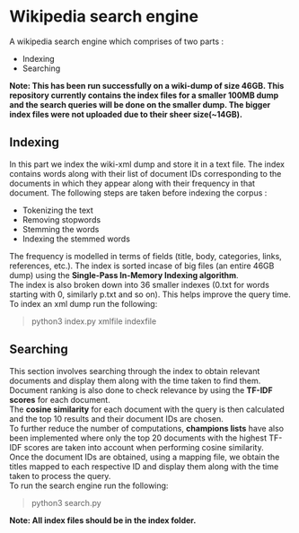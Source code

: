 # Wikipedia search engine
A wikipedia search engine which comprises of two parts :
- Indexing
- Searching

**Note: This has been run successfully on a wiki-dump of size 46GB. This repository currently contains the index files for a smaller 100MB dump and the search queries will be done on the smaller dump. The bigger index files were not uploaded due to their sheer size(~14GB).**

## Indexing
In this part we index the wiki-xml dump and store it in a text file. The index contains words along with their list of document IDs corresponding to the documents in which they appear along with their frequency in that document. The following steps are taken before indexing the corpus :
- Tokenizing the text
- Removing stopwords
- Stemming the words
- Indexing the stemmed words

The frequency is modelled in terms of fields (title, body, categories, links, references, etc.). The index is sorted incase of big files (an entire 46GB dump) using the **Single-Pass In-Memory Indexing algorithm**. \
The index is also broken down into 36 smaller indexes (0.txt for words starting with 0, similarly p.txt and so on). This helps improve the query time.\
To index an xml dump run the following:
> python3 index.py xmlfile indexfile

## Searching
This section involves searching through the index to obtain relevant documents and display them along with the time taken to find them. Document ranking is also done to check relevance by using the **TF-IDF scores** for each document.\
The **cosine similarity** for each document with the query is then calculated and the top 10 results and their document IDs are chosen.\
To further reduce the number of computations, **champions lists** have also been implemented where only the top 20 documents with the highest TF-IDF scores are taken into account when performing cosine similarity.\
Once the document IDs are obtained, using a mapping file, we obtain the titles mapped to each respective ID and display them along with the time taken to process the query. \
To run the search engine run the following:
> python3 search.py

**Note: All index files should be in the index folder.**
